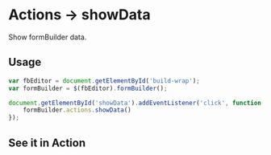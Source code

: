 # Actions -> showData
Show formBuilder data.

## Usage
```javascript
var fbEditor = document.getElementById('build-wrap');
var formBuilder = $(fbEditor).formBuilder();

document.getElementById('showData').addEventListener('click', function() {
    formBuilder.actions.showData()
});
```
## See it in Action
<p data-height="525" data-theme-id="22927" data-embed-version="2" data-slug-hash="GmovxN" data-default-tab="result" data-user="kevinchappell" class="codepen"></p>
